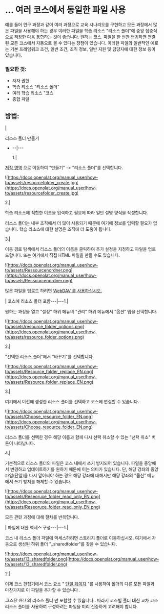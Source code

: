 # ... 여러 코스에서 동일한 파일 사용

예를 들어 연구 과정과 같이 여러 과정으로 교육 시나리오를 구현하고 모든 과정에서 많은 파일을 사용해야 하는 경우 이러한 파일을 학습 리소스 "리소스 폴더"에 중앙 집중식으로 저장한 다음 통합하는 것이 좋습니다. 원하는 코스. 파일을 한 번만 변경하면 연결된 모든 코스에서 자동으로 볼 수 있다는 장점이 있습니다. 이러한 파일의 일반적인 예로는 기본 프레임워크 조건, 일반 조건, 조직 정보, 일반 지원 및 담당자에 대한 정보 등이 있습니다.

### 필요한 것:

- 저자 권한
- 학습 리소스 "리소스 폴더"
- 여러 학습 리소스 "코스
- 종합 파일

## 방법:

|

리소스 폴더 만들기

- --|---
    
    1.|
    

[저작 영역](https://docs.openolat.org/manual_user/how-to/use_the_same_files_in_several_courses/Authoring.html) 으로 이동하여 "만들기" -> "리소스 폴더"를 선택합니다.

![https://docs.openolat.org/manual_user/how-to/assets/resourcefolder_create.jpg](https://docs.openolat.org/manual_user/how-to/assets/resourcefolder_create.jpg)

2.|

학습 리소스에 적합한 이름을 입력하고 필요에 따라 일반 설명 양식을 작성합니다.

리소스 폴더는 내부 조직에서 더 많이 사용되기 때문에 여기에 정보를 입력할 필요가 없습니다. 학습 리소스에 대한 설명은 조직에 더 도움이 됩니다.

3.|

이동 경로 탐색에서 리소스 폴더의 이름을 클릭하여 추가 설정을 지정하고 파일을 업로드합니다. 또는 여기에서 직접 HTML 파일을 만들 수도 있습니다.

![https://docs.openolat.org/manual_user/how-to/assets/Ressourcenordner.png](https://docs.openolat.org/manual_user/how-to/assets/Ressourcenordner.png)

많은 파일을 업로드 하려면 [WebDAV 를 사용하십시오.](https://docs.openolat.org/manual_user/supported_tech/Using_WebDAV/)

| 코스에 리소스 폴더 포함---|---1.|

원하는 과정을 열고 "설정" 하위 메뉴의 "관리" 하위 메뉴에서 "옵션" 탭을 선택합니다.

![https://docs.openolat.org/manual_user/how-to/assets/resource_folder_options.png](https://docs.openolat.org/manual_user/how-to/assets/resource_folder_options.png)

2.|

"선택한 리소스 폴더"에서 "바꾸기"를 선택합니다.

![https://docs.openolat.org/manual_user/how-to/assets/Resource_folder_replace_EN.png](https://docs.openolat.org/manual_user/how-to/assets/Resource_folder_replace_EN.png)

3.|

여기에서 이전에 생성한 리소스 폴더를 선택하고 코스에 연결할 수 있습니다.

![https://docs.openolat.org/manual_user/how-to/assets/Choose_resource_folder_EN.png](https://docs.openolat.org/manual_user/how-to/assets/Choose_resource_folder_EN.png)

리소스 폴더를 선택한 경우 해당 이름과 함께 다시 선택 취소할 수 있는 "선택 취소" 버튼이 나타납니다.

4.|

기본적으로 리소스 폴더의 파일은 코스 내에서 쓰기 방지되어 있습니다. 파일을 중앙에서 변경하고 업데이트하기를 원하기 때문에 이는 의미가 있습니다. 단, 해당 강좌의 중앙 파일(단일)을 다시 덮어써야 하는 경우 해당 강좌에 대해서만 해당 강좌의 "옵션" 메뉴에서 쓰기 방지를 해제할 수 있습니다.

![https://docs.openolat.org/manual_user/how-to/assets/Reseoruce_folder_read_only_EN.png](https://docs.openolat.org/manual_user/how-to/assets/Reseoruce_folder_read_only_EN.png)

모든 관련 과정에 대해 절차를 반복합니다.

| 파일에 대한 액세스 구성---|---1.|

코스 내 리소스 폴더 파일에 액세스하려면 스토리지 폴더로 이동하십시오. 여기에서 자동으로 생성된 하위 폴더 "_sharedfolder"를 찾을 수 있습니다.

![https://docs.openolat.org/manual_user/how-to/assets/13_sharedfolder.png](https://docs.openolat.org/manual_user/how-to/assets/13_sharedfolder.png)

2.|

이제 코스 편집기에서 코스 요소 " [단일 페이지](https://docs.openolat.org/manual_user/course_elements/Knowledge_Transfer/) "를 사용하여 폴더의 다른 모든 파일과 마찬가지로 이 파일을 추가할 수 있습니다 .

*코스당 하나* 의 리소스 폴더 만 포함할 수 있습니다 . 따라서 코스별 폴더 대신 교차 코스 리소스 폴더를 사용하여 구성하려는 파일을 미리 신중하게 고려해야 합니다.